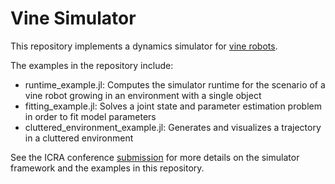 # Vine Simulator

This repository implements a dynamics simulator for [vine robots](https://www.vinerobots.org/).

The examples in the repository include:
- runtime_example.jl: Computes the simulator runtime for the scenario of a vine robot growing in an environment with a single object
- fitting_example.jl: Solves a joint state and parameter estimation problem in order to fit model parameters
- cluttered_environment_example.jl: Generates and visualizes a trajectory in a cluttered environment

 See the ICRA conference [submission](http://roboticexplorationlab.org/papers/Vine_Simulator.pdf) for more details on the simulator framework and the examples in this repository.
